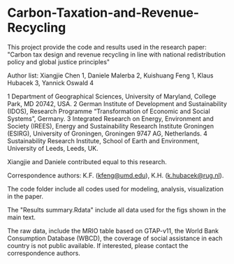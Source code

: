 # Carbon-Taxation-and-Revenue-Recycling

This project provide the code and results used in the research paper: "Carbon tax design and revenue recycling in line with national redistribution policy and global justice principles"

Author list:
Xiangjie Chen 1, Daniele Malerba 2,  Kuishuang Feng 1, Klaus Hubacek 3, Yannick Oswald 4

1 Department of Geographical Sciences, University of Maryland, College Park, MD 20742, USA. 2 German Institute of Development and Sustainability (IDOS), Research Programme “Transformation of Economic and Social Systems”, Germany. 3 Integrated Research on Energy, Environment and Society (IREES), Energy and Sustainability Research Institute Groningen (ESIRG), University of Groningen, Groningen 9747 AG, Netherlands. 4 Sustainability Research Institute, School of Earth and Environment, University of Leeds, Leeds, UK. 

Xiangjie and Daniele contributed equal to this research. 

Correspondence authors: K.F. (kfeng@umd.edu), K.H. (k.hubacek@rug.nl).


The code folder include all codes used for modeling, analysis, visualization in the paper.

The "Results summary.Rdata" include all data used for the figs shown in the main text.

The raw data, include the MRIO table based on GTAP-v11, the World Bank Consumption Database (WBCD), the coverage of social assistance in each country is not public available. If interested, please contact the correspondence authors.
